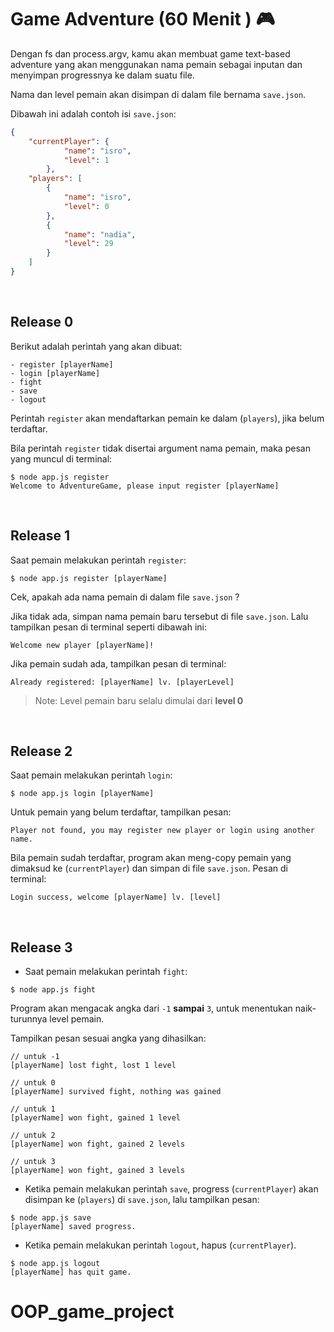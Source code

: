 # Game Adventure (60 Menit ) 🎮

Dengan fs dan process.argv, kamu akan membuat game text-based 
adventure yang akan menggunakan nama pemain sebagai inputan dan menyimpan progressnya ke dalam suatu file.

Nama dan level pemain akan disimpan di dalam file bernama `save.json`.

Dibawah ini adalah contoh isi `save.json`:
```json
{
	"currentPlayer": {
			"name": "isro",
			"level": 1
		},
	"players": [
		{
			"name": "isro",
			"level": 0
		},
		{
			"name": "nadia",
			"level": 29
		}
	]
}
```

<br />

## Release 0

Berikut adalah perintah yang akan dibuat:
```
- register [playerName]
- login [playerName]
- fight
- save
- logout
```

Perintah `register` akan mendaftarkan pemain ke dalam (`players`), jika belum terdaftar.

Bila perintah `register` tidak disertai argument nama pemain, maka pesan yang muncul di terminal:
```
$ node app.js register
Welcome to AdventureGame, please input register [playerName]
```

<br />

## Release 1
Saat pemain melakukan perintah `register`: 
```
$ node app.js register [playerName]
```
Cek, apakah ada nama pemain di dalam file `save.json` ?

Jika tidak ada, simpan nama pemain baru tersebut di file `save.json`.
Lalu tampilkan pesan di terminal seperti dibawah ini:
```
Welcome new player [playerName]!
```

Jika pemain sudah ada, tampilkan pesan di terminal:

```
Already registered: [playerName] lv. [playerLevel]
```

> Note: Level pemain baru selalu dimulai dari **level 0**

<br />

## Release 2  
Saat pemain melakukan perintah `login`:
```
$ node app.js login [playerName]
```

Untuk pemain yang belum terdaftar, tampilkan pesan:
```
Player not found, you may register new player or login using another name.
```


Bila pemain sudah terdaftar, program akan meng-copy pemain yang dimaksud ke (`currentPlayer`) dan simpan di file `save.json`. Pesan di terminal:
```
Login success, welcome [playerName] lv. [level]
```

<br />

## Release 3

- Saat pemain melakukan perintah `fight`:
```
$ node app.js fight
```
Program akan mengacak angka dari `-1` **sampai** `3`, untuk menentukan naik-turunnya level pemain.	

Tampilkan pesan sesuai angka yang dihasilkan:
```
// untuk -1
[playerName] lost fight, lost 1 level

// untuk 0
[playerName] survived fight, nothing was gained

// untuk 1
[playerName] won fight, gained 1 level

// untuk 2
[playerName] won fight, gained 2 levels

// untuk 3
[playerName] won fight, gained 3 levels
```

* Ketika pemain melakukan perintah `save`, progress (`currentPlayer`) akan disimpan ke (`players`) di `save.json`,
lalu tampilkan pesan:

```
$ node app.js save
[playerName] saved progress.
```


* Ketika pemain melakukan perintah `logout`, hapus (`currentPlayer`).

```
$ node app.js logout
[playerName] has quit game.
```


# OOP_game_project
